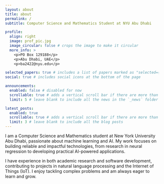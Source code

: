```yaml
---
layout: about
title: about
permalink: /
subtitle: Computer Science and Mathematics Student at NYU Abu Dhabi

profile:
  align: right
  image: prof_pic.jpg
  image_circular: false # crops the image to make it circular
  more_info: >
    <p>PO Box 129188</p>
    <p>Abu Dhabi, UAE</p>
    <p>ba2422@nyu.edu</p>

selected_papers: true # includes a list of papers marked as "selected={true}"
social: true # includes social icons at the bottom of the page

announcements:
  enabled: false # disabled for now
  scrollable: true # adds a vertical scroll bar if there are more than 3 news items
  limit: 5 # leave blank to include all the news in the `_news` folder

latest_posts:
  enabled: true
  scrollable: true # adds a vertical scroll bar if there are more than 3 new posts items
  limit: 3 # leave blank to include all the blog posts
---
```


I am a Computer Science and Mathematics student at New York University Abu Dhabi, passionate about machine learning and AI. My work focuses on building reliable and impactful technologies, from research in neural regression to developing practical AI-powered applications.

I have experience in both academic research and software development, contributing to projects in natural language processing and the Internet of Things (IoT). I enjoy tackling complex problems and am always eager to learn and grow.

